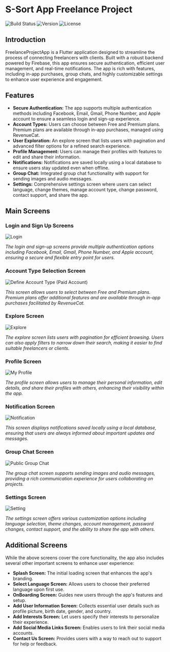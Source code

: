 # S-Sort App Freelance Project

![Build Status](https://img.shields.io/badge/build-passing-brightgreen)
![Version](https://img.shields.io/badge/version-1.0.0-blue)
![License](https://img.shields.io/badge/license-MIT-green)

## Introduction

FreelanceProjectApp is a Flutter application designed to streamline the process of connecting freelancers with clients. Built with a robust backend powered by Firebase, this app ensures secure authentication, efficient user management, and real-time notifications. The app is rich with features, including in-app purchases, group chats, and highly customizable settings to enhance user experience and engagement.

## Features

- **Secure Authentication:** The app supports multiple authentication methods including Facebook, Email, Gmail, Phone Number, and Apple account to ensure a seamless login and sign-up experience.
- **Account Types:** Users can choose between Free and Premium plans. Premium plans are available through in-app purchases, managed using RevenueCat.
- **User Exploration:** An explore screen that lists users with pagination and advanced filter options for a refined search experience.
- **Profile Management:** Users can manage their profiles with features to edit and share their information.
- **Notifications:** Notifications are saved locally using a local database to ensure users stay updated even when offline.
- **Group Chat:** Integrated group chat functionality with support for sending images and audio messages.
- **Settings:** Comprehensive settings screen where users can select language, change themes, manage account type, change password, contact support, and share the app.

## Main Screens

### Login and Sign Up Screens
![Login](https://github.com/asere1/S-Sort-App/assets/77078891/f147372e-0c2b-4de0-aadd-3f1e51545999)

*The login and sign-up screens provide multiple authentication options including Facebook, Email, Gmail, Phone Number, and Apple account, ensuring a secure and flexible entry point for users.*

### Account Type Selection Screen
![Define Account Type (Paid Account)](https://github.com/asere1/S-Sort-App/assets/77078891/7fcc10b9-45ff-456c-956e-3e1befed49c7)

*This screen allows users to select between Free and Premium plans. Premium plans offer additional features and are available through in-app purchases facilitated by RevenueCat.*

### Explore Screen
![Explore](https://github.com/asere1/S-Sort-App/assets/77078891/47af52b0-55d4-4355-a92e-5106a063aab8)

*The explore screen lists users with pagination for efficient browsing. Users can also apply filters to narrow down their search, making it easier to find suitable freelancers or clients.*

### Profile Screen
![My Profile](https://github.com/asere1/S-Sort-App/assets/77078891/21571ede-ce93-45f2-a54e-6998d14e8e48)

*The profile screen allows users to manage their personal information, edit details, and share their profiles with others, enhancing their visibility within the app.*

### Notification Screen
![Notification](https://github.com/asere1/S-Sort-App/assets/77078891/115b290f-a321-4606-bac4-a1307ac75ef8)

*This screen displays notifications saved locally using a local database, ensuring that users are always informed about important updates and messages.*

### Group Chat Screen
![Public Group Chat](https://github.com/asere1/S-Sort-App/assets/77078891/2cff2d4c-1dba-4bf1-b4b1-4ef1a207de27)

*The group chat screen supports sending images and audio messages, providing a rich communication experience for users collaborating on projects.*

### Settings Screen
![Setting](https://github.com/asere1/S-Sort-App/assets/77078891/c6048b93-a72e-4a3d-8eb2-459da16a2804)

*The settings screen offers various customization options including language selection, theme changes, account management, password changes, contact support, and the ability to share the app with others.*

## Additional Screens

While the above screens cover the core functionality, the app also includes several other important screens to enhance user experience:

- **Splash Screen:** The initial loading screen that enhances the app's branding.
- **Select Language Screen:** Allows users to choose their preferred language upon first use.
- **OnBoarding Screen:** Guides new users through the app's features and setup.
- **Add User Information Screen:** Collects essential user details such as profile picture, birth date, gender, and country.
- **Add Interests Screen:** Let users specify their interests to personalize their experience.
- **Add Social Media Links Screen:** Enables users to link their social media accounts.
- **Contact Us Screen:** Provides users with a way to reach out to support for help or feedback.
